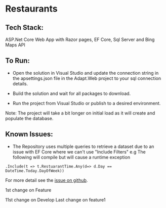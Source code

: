 # Restaurants

Tech Stack:
-----------
ASP.Net Core Web App with Razor pages, EF Core, Sql Server and Bing Maps API

To Run:
-------
- Open the solution in Visual Studio and update the connection string in the apsettings.json file in the Adapt.Web project to your sql connection details.

- Build the solution and wait for all packages to download.

- Run the project from Visual Studio or publish to a desired environment.

Note: The project will take a bit longer on initial load as it will create and populate the database.

Known Issues:
-------------
- The Repository uses multiple queries to retrieve a dataset due to 
an issue with EF Core where we can't use "Include Filters"
 e.g The following will compile but will cause a runtime exception  
 ```
 .Include(t => t.RestuarantTime.Any(d=> d.Day == DateTime.Today.DayOfWeek))  
 ```
 For more detail see the [issue on github](https://github.com/zzzprojects/EntityFramework-Plus/issues/156).





1st change on Feature

11st change on Develop
Last change on feature1